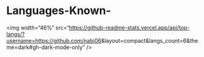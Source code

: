 # Languages-Known-
<img width=“46%” src=“https://github-readme-stats.vercel.app/api/top-langs/?username=<https://github.com/nabi06>&layout=compact&langs_count=6&theme=dark#gh-dark-mode-only” />

